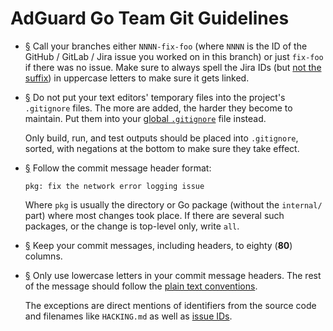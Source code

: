  #  AdGuard Go Team Git Guidelines

 *  <a href="#li-b085c724" id="li-b085c724" name="li-b085c724">§</a>
    Call your branches either `NNNN-fix-foo` (where `NNNN` is the ID of the
    GitHub / GitLab / Jira issue you worked on in this branch) or just `fix-foo`
    if there was no issue.  Make sure to always spell the Jira IDs (but [not the
    suffix][low]) in uppercase letters to make sure it gets linked.

 *  <a href="#li-6ff49977" id="li-6ff49977" name="li-6ff49977">§</a>
    Do not put your text editors' temporary files into the project's
    `.gitignore` files.  The more are added, the harder they become to maintain.
    Put them into your [global `.gitignore`][ignore] file instead.

    Only build, run, and test outputs should be placed into `.gitignore`,
    sorted, with negations at the bottom to make sure they take effect.

 *  <a href="#li-afc0d56c" id="li-afc0d56c" name="li-afc0d56c">§</a>
    Follow the commit message header format:

    ```none
    pkg: fix the network error logging issue
    ```

    Where `pkg` is usually the directory or Go package (without the `internal/`
    part) where most changes took place.  If there are several such packages, or
    the change is top-level only, write `all`.

 *  <a href="#li-ebd6a188" id="li-ebd6a188" name="li-ebd6a188">§</a>
    Keep your commit messages, including headers, to eighty (**80**) columns.

 *  <a href="#li-b5f7773a" id="li-b5f7773a" name="li-b5f7773a">§</a>
    Only use lowercase letters in your commit message headers.  The rest of the
    message should follow the [plain text conventions][text].

    The exceptions are direct mentions of identifiers from the source code and
    filenames like `HACKING.md` as well as [issue IDs][jira].

[ignore]: https://stackoverflow.com/a/7335487/1892060.
[jira]:   #li-b085c724
[low]:    #li-b5f7773a
[text]:   Text.md
